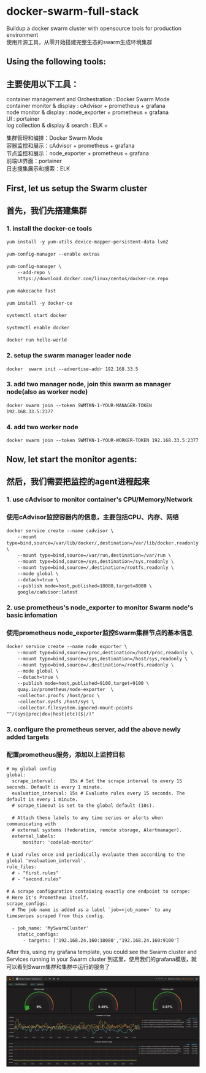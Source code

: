 # docker-swarm-full-stack
Buildup a docker swarm cluster with opensource tools for production environment  
使用开源工具，从零开始搭建完整生态的swarm生成环境集群

## Using the following tools:  
## 主要使用以下工具：

container management and Orchestration : Docker Swarm Mode  
container monitor & display : cAdvisor + prometheus + grafana  
node monitor & display : node_exporter + prometheus + grafana  
UI : portainer   
log collection & display & search  : ELK +   

集群管理和编排：Docker Swarm Mode   
容器监控和展示：cAdvisor + prometheus + grafana   
节点监控和展示：node_exporter + prometheus + grafana   
前端UI界面：portainer    
日志搜集展示和搜索：ELK   



## First, let us setup the Swarm cluster   
## 首先，我们先搭建集群  

### 1. install the docker-ce tools

```
yum install -y yum-utils device-mapper-persistent-data lvm2

yum-config-manager --enable extras

yum-config-manager \
    --add-repo \
    https://download.docker.com/linux/centos/docker-ce.repo

yum makecache fast

yum install -y docker-ce

systemctl start docker

systemctl enable docker

docker run hello-world

```



### 2. setup the swarm manager leader node
```
docker  swarm init --advertise-addr 192.168.33.5
```



### 3. add two manager node, join this swarm as manager node(also as worker node)
```
docker swarm join --token SWMTKN-1-YOUR-MANAGER-TOKEN 192.168.33.5:2377
```



### 4. add two worker node
```
docker swarm join --token SWMTKN-1-YOUR-WORKER-TOKEN 192.168.33.5:2377

```






## Now, let start the monitor agents:  
## 然后，我们需要把监控的agent进程起来 

### 1. use cAdvisor to monitor container's CPU/Memory/Network  
### 使用cAdvisor监控容器内的信息，主要包括CPU、内存、网络   
```
docker service create --name cadvisor \
    --mount type=bind,source=/var/lib/docker/,destination=/var/lib/docker,readonly \
    --mount type=bind,source=/var/run,destination=/var/run \
    --mount type=bind,source=/sys,destination=/sys,readonly \
    --mount type=bind,source=/,destination=/rootfs,readonly \
    --mode global \
    --detach=true \
    --publish mode=host,published=18080,target=8080 \
    google/cadvisor:latest
```


### 2. use prometheus's node_exporter to monitor Swarm node's basic infomation   
### 使用prometheus node_exporter监控Swarm集群节点的基本信息   
```
docker service create --name node_exporter \
    --mount type=bind,source=/proc,destination=/host/proc,readonly \
    --mount type=bind,source=/sys,destination=/host/sys,readonly \
    --mount type=bind,source=/,destination=/rootfs,readonly \
    --mode global \
    --detach=true \
    --publish mode=host,published=9100,target=9100 \
    quay.io/prometheus/node-exporter  \
    -collector.procfs /host/proc \
    -collector.sysfs /host/sys \
    -collector.filesystem.ignored-mount-points "^/(sys|proc|dev|host|etc)($|/)"
```

### 3. configure the prometheus server, add the above newly added targets  
### 配置prometheus服务，添加以上监控目标   
```
# my global config
global:
  scrape_interval:     15s # Set the scrape interval to every 15 seconds. Default is every 1 minute.
  evaluation_interval: 15s # Evaluate rules every 15 seconds. The default is every 1 minute.
  # scrape_timeout is set to the global default (10s).

  # Attach these labels to any time series or alerts when communicating with
  # external systems (federation, remote storage, Alertmanager).
  external_labels:
      monitor: 'codelab-monitor'

# Load rules once and periodically evaluate them according to the global 'evaluation_interval'.
rule_files:
  # - "first.rules"
  # - "second.rules"

# A scrape configuration containing exactly one endpoint to scrape:
# Here it's Prometheus itself.
scrape_configs:
  # The job name is added as a label `job=<job_name>` to any timeseries scraped from this config.

  - job_name: 'MySwarmCluster'
    static_configs:
      - targets: ['192.168.24.160:18080','192.168.24.160:9100'] 
```


After this, using my grafana template, you could see the Swarm cluster and Services running in your Swarm cluster
到这里，使用我们的grafana模版，就可以看到Swarm集群和集群中运行的服务了

![grafana Docker Swarm Dashboard](/images/grafana.jpg)






